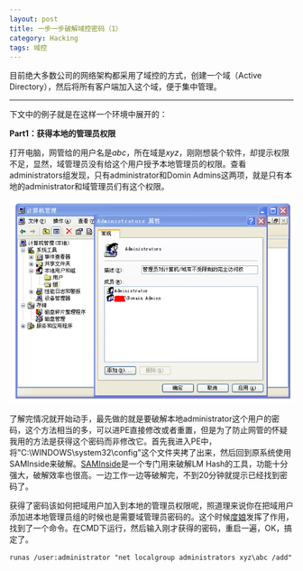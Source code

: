 ```yaml
---
layout: post
title: 一步一步破解域控密码（1）
category: Hacking
tags: 域控
---
```

目前绝大多数公司的网络架构都采用了域控的方式，创建一个域（Active Directory），然后将所有客户端加入这个域，便于集中管理。

----------
下文中的例子就是在这样一个环境中展开的：

**Part1：获得本地的管理员权限**

打开电脑，网管给的用户名是*abc*，所在域是*xyz*，刚刚想装个软件，却提示权限不足，显然，域管理员没有给这个用户授予本地管理员的权限。查看administrators组发现，只有administrator和Domin Admins这两项，就是只有本地的administrator和域管理员们有这个权限。

![ ](/assets/20130808152843.png)



了解完情况就开始动手，最先做的就是要破解本地administrator这个用户的密码，这个方法相当的多，可以进PE直接修改或者重置，但是为了防止网管的怀疑我用的方法是获得这个密码而非修改它。首先我进入PE中，将"C:\WINDOWS\system32\config"这个文件夹拷了出来，然后回到原系统使用SAMInside来破解。[SAMInside](/assets/SAMInside.rar)是一个专门用来破解LM Hash的工具，功能十分强大，破解效率也很高。一边工作一边等破解完，不到20分钟就提示已经找到密码了。

获得了密码该如何把域用户加入到本地的管理员权限呢，照道理来说你在把域用户添加进本地管理员组的时候也是需要域管理员密码的。这个时候[度娘](http://www.baidu.com)发挥了作用，找到了一个命令。在CMD下运行，然后输入刚才获得的密码，重启一遍，OK，搞定了。

    runas /user:administrator "net localgroup administrators xyz\abc /add"
